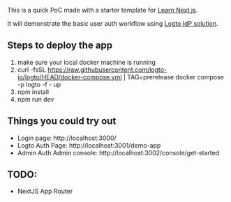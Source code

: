 This is a quick PoC made with a starter template for [Learn Next.js](https://nextjs.org/learn).

It will demonstrate the basic user auth workflow using [Logto IdP solution](https://nextjs.org/learn).

## Steps to deploy the app

1. make sure your local docker machine is running
2. curl -fsSL https://raw.githubusercontent.com/logto-io/logto/HEAD/docker-compose.yml | TAG=prerelease docker compose -p logto -f - up
3. npm install
4. npm run dev

## Things you could try out

- Login page: http://localhost:3000/
- Logto Auth Page: http://localhost:3001/demo-app
- Admin Auth Admin console: http://localhost:3002/console/get-started

## TODO:

- NextJS App Router
